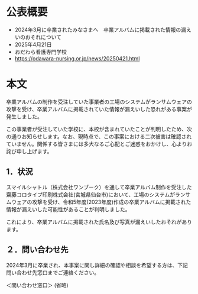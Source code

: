 # 公表概要
- 2024年3月に卒業されたみなさまへ　卒業アルバムに掲載された情報の漏えいのおそれについて
- 2025年4月21日
- おだわら看護専門学校
- https://odawara-nursing.or.jp/news/20250421.html

# 本文
卒業アルバムの制作を受注していた事業者の工場のシステムがランサムウェアの攻撃を受け、卒業アルバムに掲載されていた情報が漏えいした恐れがある事案が発生しました。

この事業者が受注していた学校に、本校が含まれていたことが判明したため、次の通りお知らせします。なお、現時点で、この事案における二次被害は確認されていません。関係する皆さまには多大なるご心配とご迷惑をおかけし、心よりお詫び申し上げます。

## 1．状況
スマイルシャトル（株式会社ワンブーク）を通して卒業アルバム制作を受注した齋藤コロタイプ印刷株式会社(宮城県仙台市)において、工場のシステムがランサムウェアの攻撃を受け、令和5年度(2023年度)作成の卒業アルバムに掲載された情報が漏えいした可能性があることが判明しました。

これにより、卒業アルバムに掲載された氏名及び写真が漏えいしたおそれがあります。

## ２．問い合わせ先
2024年3月に卒業され、本事案に関し詳細の確認や相談を希望する方は、下記問い合わせ先窓口までご連絡ください。

＜問い合わせ窓口＞
(省略)
